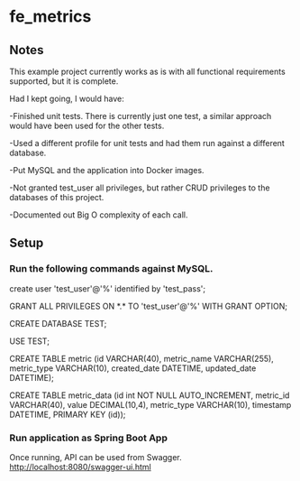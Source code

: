 # fe_metrics

## Notes

This example project currently works as is with all functional requirements supported, but it is complete.  

Had I kept going, I would have:

-Finished unit tests.  There is currently just one test, a similar approach would have been used for the other tests.

-Used a different profile for unit tests and had them run against a different database.

-Put MySQL and the application into Docker images.

-Not granted test_user all privileges, but rather CRUD privileges to the databases of this project.

-Documented out Big O complexity of each call.


## Setup

### Run the following commands against MySQL.

create user 'test_user'@'%' identified by 'test_pass';

GRANT ALL PRIVILEGES ON \*.\* TO 'test_user'@'%' WITH GRANT OPTION;

CREATE DATABASE TEST;

USE TEST;

CREATE TABLE metric (id VARCHAR(40), metric_name VARCHAR(255), metric_type VARCHAR(10), created_date DATETIME, updated_date DATETIME);

CREATE TABLE metric_data (id int NOT NULL AUTO_INCREMENT, metric_id VARCHAR(40), value DECIMAL(10,4), metric_type VARCHAR(10), timestamp DATETIME, PRIMARY KEY (id));

### Run application as Spring Boot App

Once running, API can be used from Swagger.  [http://localhost:8080/swagger-ui.html](http://localhost:8080/swagger-ui.html)

